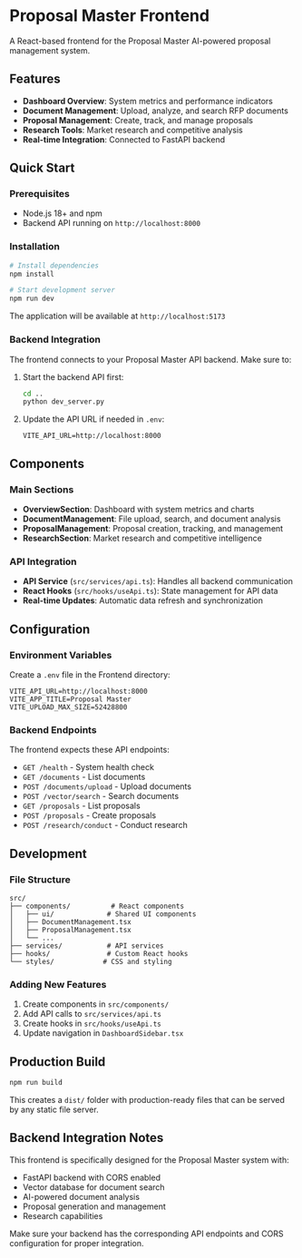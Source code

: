 
# Proposal Master Frontend

A React-based frontend for the Proposal Master AI-powered proposal management system.

## Features

- **Dashboard Overview**: System metrics and performance indicators
- **Document Management**: Upload, analyze, and search RFP documents
- **Proposal Management**: Create, track, and manage proposals
- **Research Tools**: Market research and competitive analysis
- **Real-time Integration**: Connected to FastAPI backend

## Quick Start

### Prerequisites

- Node.js 18+ and npm
- Backend API running on `http://localhost:8000`

### Installation

```bash
# Install dependencies
npm install

# Start development server
npm run dev
```

The application will be available at `http://localhost:5173`

### Backend Integration

The frontend connects to your Proposal Master API backend. Make sure to:

1. Start the backend API first:
   ```bash
   cd ..
   python dev_server.py
   ```

2. Update the API URL if needed in `.env`:
   ```
   VITE_API_URL=http://localhost:8000
   ```

## Components

### Main Sections

- **OverviewSection**: Dashboard with system metrics and charts
- **DocumentManagement**: File upload, search, and document analysis
- **ProposalManagement**: Proposal creation, tracking, and management
- **ResearchSection**: Market research and competitive intelligence

### API Integration

- **API Service** (`src/services/api.ts`): Handles all backend communication
- **React Hooks** (`src/hooks/useApi.ts`): State management for API data
- **Real-time Updates**: Automatic data refresh and synchronization

## Configuration

### Environment Variables

Create a `.env` file in the Frontend directory:

```
VITE_API_URL=http://localhost:8000
VITE_APP_TITLE=Proposal Master
VITE_UPLOAD_MAX_SIZE=52428800
```

### Backend Endpoints

The frontend expects these API endpoints:

- `GET /health` - System health check
- `GET /documents` - List documents
- `POST /documents/upload` - Upload documents
- `POST /vector/search` - Search documents
- `GET /proposals` - List proposals
- `POST /proposals` - Create proposals
- `POST /research/conduct` - Conduct research

## Development

### File Structure

```
src/
├── components/          # React components
│   ├── ui/             # Shared UI components
│   ├── DocumentManagement.tsx
│   ├── ProposalManagement.tsx
│   └── ...
├── services/           # API services
├── hooks/              # Custom React hooks
└── styles/            # CSS and styling
```

### Adding New Features

1. Create components in `src/components/`
2. Add API calls to `src/services/api.ts`
3. Create hooks in `src/hooks/useApi.ts`
4. Update navigation in `DashboardSidebar.tsx`

## Production Build

```bash
npm run build
```

This creates a `dist/` folder with production-ready files that can be served by any static file server.

## Backend Integration Notes

This frontend is specifically designed for the Proposal Master system with:

- FastAPI backend with CORS enabled
- Vector database for document search
- AI-powered document analysis
- Proposal generation and management
- Research capabilities

Make sure your backend has the corresponding API endpoints and CORS configuration for proper integration.
  